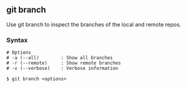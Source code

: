 ## git branch
Use git branch to inspect the branches of the local and remote repos.

### Syntax
```shell
# Options
# -a (--all)        : Show all branches
# -r (--remote)     : Show remote branches
# -v (--verbose)    : Verbose information

$ git branch <options>
```
    